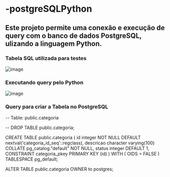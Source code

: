 # -postgreSQLPython

## Este projeto permite uma conexão e execução de query com o banco de dados PostgreSQL, ulizando a linguagem Python.

### Tabela SQL utilizada para testes
![image](https://user-images.githubusercontent.com/24993219/146389501-dbeb87fb-ba4f-478c-ada9-3589ab942811.png)

### Executando query pelo Python
![image](https://user-images.githubusercontent.com/24993219/146603397-50924fd4-96ff-4e27-8584-d06772620152.png)

### Query para criar a Tabela no PostgreSQL
-- Table: public.categoria

-- DROP TABLE public.categoria;

CREATE TABLE public.categoria
(
    id integer NOT NULL DEFAULT nextval('categoria_id_seq'::regclass),
    descricao character varying(100) COLLATE pg_catalog."default" NOT NULL,
    status integer DEFAULT 1,
    CONSTRAINT categoria_pkey PRIMARY KEY (id)
)
WITH (
    OIDS = FALSE
)
TABLESPACE pg_default;

ALTER TABLE public.categoria
    OWNER to postgres;

